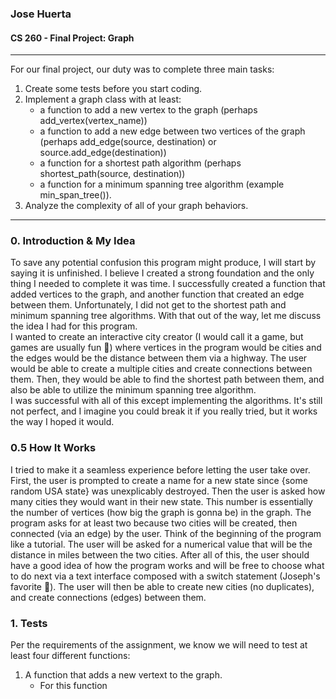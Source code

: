 ### Jose Huerta
#### CS 260 - Final Project: Graph
---
For our final project, our duty was to complete three main tasks:
1.  Create some tests before you start coding.
2.  Implement a graph class with at least:
    * a function to add a new vertex to the graph (perhaps add_vertex(vertex_name))
    * a function to add a new edge between two vertices of the graph (perhaps add_edge(source, destination) or source.add_edge(destination))
    * a function for a shortest path algorithm (perhaps shortest_path(source, destination))
    * a function for a minimum spanning tree algorithm (example min_span_tree()).
3.  Analyze the complexity of all of your graph behaviors.
---
### 0.  Introduction & My Idea
To save any potential confusion this program might produce, I will start by saying it is unfinished. I believe I created a strong foundation and the only thing I needed to complete it was time. I successfully created a function that added vertices to the graph, and another function that created an edge between them. Unfortunately, I did not get to the shortest path and minimum spanning tree algorithms. With that out of the way, let me discuss the idea I had for this program.<br>
I wanted to create an interactive city creator (I would call it a game, but games are usually fun 🐷) where vertices in the program would be cities and the edges would be the distance between them via a highway. The user would be able to create a multiple cities and create connections between them. Then, they would be able to find the shortest path between them, and also be able to utilize the minimum spanning tree algorithm.
<br>
I was successful with all of this except implementing the algorithms. It's still not perfect, and I imagine you could break it if you really tried, but it works the way I hoped it would. 
### 0.5 How It Works
I tried to make it a seamless experience before letting the user take over. First, the user is prompted to create a name for a new state since {some random USA state} was unexplicably destroyed. Then the user is asked how many cities they would want in their new state. This number is essentially the number of vertices (how big the graph is gonna be) in the graph. The program asks for at least two because two cities will be created, then connected (via an edge) by the user. Think of the beginning of the program like a tutorial. The user will be asked for a numerical value that will be the distance in miles between the two cities. After all of this, the user should have a good idea of how the program works and will be free to choose what to do next via a text interface composed with a switch statement (Joseph's favorite 🥳). The user will then be able to create new cities (no duplicates), and create connections (edges) between them. 
### 1.  Tests
Per the requirements of the assignment, we know we will need to test at least four different functions:
1. A function that adds a new vertext to the graph.
   * For this function 
